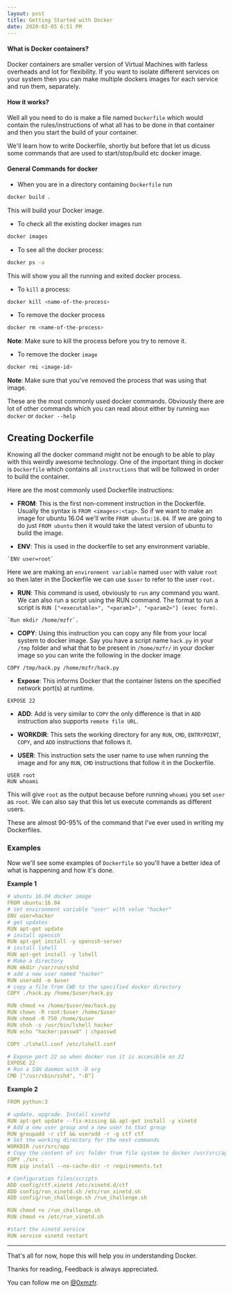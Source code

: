 ```yaml
---
layout: post
title: Getting Started with Docker
date: 2020-02-05 6:51 PM
---
```


#### What is Docker containers?

Docker containers are smaller version of Virtual Machines with farless overheads and lot for flexibility. If you want to isolate different services on your system then you can make multiple dockers images for each service and run them, separately.

#### How it works?

Well all you need to do is make a file named `Dockerfile` which would contain the rules/instructions of what all has to be done in that container and then you start the build of your container.

We'll learn how to write Dockerfile, shortly but before that let us dicuss some commands that are used to start/stop/build etc docker image.

#### General Commands for docker

* When you are in a directory containing `Dockerfile` run

```bash
docker build .
```

This will build your Docker image.

* To check all the existing docker images run

```bash
docker images
```

* To see all the docker process:

```bash
docker ps -a
```

This will show you all the running and exited docker process.

* To `kill` a process:

```bash
docker kill <name-of-the-process>
```

* To remove the docker process

```bash
docker rm <name-of-the-process>
```

__Note__: Make sure to kill the process before you try to remove it.

* To remove the docker `image`

```bash
docker rmi <image-id>
```

__Note__: Make sure that you've removed the process that was using that image.

These are the most commonly used docker commands. Obviously there are lot of other commands which you can read about either by running `man docker` or `docker --help`

## Creating Dockerfile

Knowing all the docker command might not be enough to be able to play with this weirdly awesome technology. One of the important thing in docker is `Dockerfile` which contains all `instructions` that will be followed in order to build the container.

Here are the most commonly used Dockerfile instructions:

* __FROM__: This is the first non-comment instruction in the Dockerfile. Usually the syntax is `FROM <images>:<tag>`. So if we want to make an image for ubuntu 16.04 we'll write `FROM ubuntu:16.04`. If we are going to do just `FROM ubuntu` then it would take the latest version of ubuntu to build the image.

* __ENV__: This is used in the dockerfile to set any environment variable.
```
`ENV user=root`
```
Here we are making an `environment variable` named `user` with value `root` so then later in the Dockerfile we can use `$user` to refer to the user `root.`

* __RUN__: This command is used, obviously to `run` any command you want. We can also run a script using the RUN command. The format to run a script is
`RUN ["<executable>", "<param1>", "<param2>"] (exec form)`.
```
`Run mkdir /home/mzfr`.
```

* __COPY__: Using this instruction you can copy any file from your local system to docker image. Say you have a script name `hack.py` in your `/tmp` folder and what that to be present in `/home/mzfr/` in your docker image so you can write the following in the docker image
```
COPY /tmp/hack.py /home/mzfr/hack.py
```

* __Expose__: This informs Docker that the container listens on the specified network port(s) at runtime.
```
EXPOSE 22
```

* __ADD__: Add is very similar to `COPY` the only difference is that in `ADD` instruction also supports `remote file URL`.

* __WORKDIR__: This sets the working directory for any `RUN`, `CMD`, `ENTRYPOINT`, `COPY`, and `ADD` instructions that follows it.

* __USER__: This instruction sets the user name to use when running the image and for any `RUN`, `CMD` instructions that follow it in the Dockerfile.
```
USER root
RUN whoami
```
This will give `root` as the output because before running `whoami` you set `user` as `root`. We can also say that this let us execute commands as different users.


These are almost 90-95% of the command that I've ever used in writing my Dockerfiles.

### Examples

Now we'll see some examples of `Dockerfile` so you'll have a better idea of what is happening and how it's done.

__Example 1__

```yaml
# ubuntu 16.04 docker image
FROM ubuntu:16.04
# set environment variable "user" with value "hacker"
ENV user=hacker
# get updates
RUN apt-get update
# install openssh
RUN apt-get install -y openssh-server
# install lshell
RUN apt-get install -y lshell
# Make a directory
RUN mkdir /var/run/sshd
# add a new user named "hacker"
RUN useradd -m $user
# copy a file from CWD to the specified docker directory
COPY ./hack.py /home/$user/hack.py

RUN chmod +x /home/$user/me/hack.py
RUN chown -R root:$user /home/$user
RUN chmod -R 750 /home/$user
RUN chsh -s /usr/bin/lshell hacker
RUN echo "hacker:passwd" | chpasswd

COPY ./lshell.conf /etc/lshell.conf

# Expose port 22 so when docker run it is accesible on 22
EXPOSE 22
# Run a SSH daemon with -D arg
CMD ["/usr/sbin/sshd", "-D"]
```

__Example 2__

```yaml
FROM python:3

# update. upgrade. Install xinetd
RUN apt-get update --fix-missing && apt-get install -y xinetd
# Add a new user group and a new user to that group
RUN groupadd -r ctf && useradd -r -g ctf ctf
# Set the working directory for the next commands
WORKDIR /usr/src/app
# Copy the content of src folder from file system to docker /usr/src/app
COPY ./src .
RUN pip install --no-cache-dir -r requirements.txt

# Configuration files/scripts
ADD config/ctf.xinetd /etc/xinetd.d/ctf
ADD config/run_xinetd.sh /etc/run_xinetd.sh
ADD config/run_challenge.sh /run_challenge.sh

RUN chmod +x /run_challenge.sh
RUN chmod +x /etc/run_xinetd.sh

#start the xinetd service
RUN service xinetd restart
```

***

That's all for now, hope this will help you in understanding Docker.

Thanks for reading, Feedback is always appreciated.

You can follow me on [@0xmzfr](https://twitter.com/0xmzfr).
